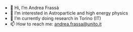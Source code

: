 - 👋 Hi, I’m Andrea Frassà
- 👀 I’m interested in Astroparticle and high energy physics
- 🌱 I’m currently doing research in Torino (IT)
- 📫 How to reach me: andrea.frassa@unito.it 

<!---
frassix/frassix is a ✨ special ✨ repository because its `README.md` (this file) appears on your GitHub profile.
You can click the Preview link to take a look at your changes.
--->
